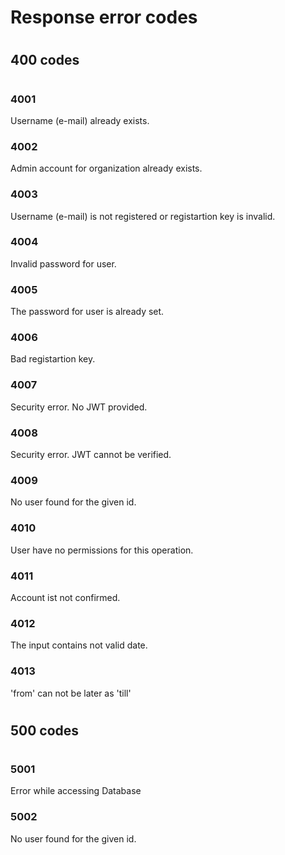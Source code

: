 # Response error codes

#
## 400 codes
#

### 4001
Username (e-mail) already exists.

### 4002
Admin account for organization already exists.

### 4003
Username (e-mail) is not registered or registartion key is invalid.

### 4004
Invalid password for user.

### 4005
The password for user is already set.

### 4006
Bad registartion key.

### 4007
Security error. No JWT provided.

### 4008
Security error. JWT cannot be verified.

### 4009
No user found for the given id.

### 4010
User have no permissions for this operation.

### 4011
Account ist not confirmed.

### 4012
The input contains not valid date.

### 4013
'from' can not be later as 'till'
#
## 500 codes
#

### 5001
Error while accessing Database

### 5002
No user found for the given id.